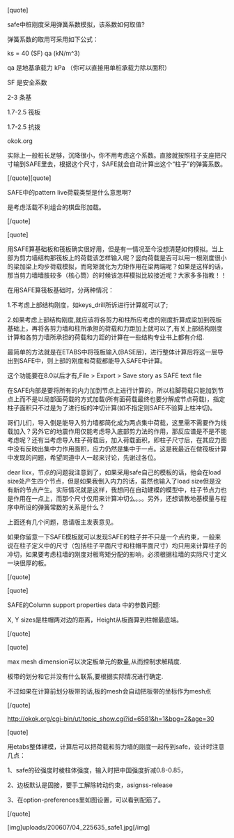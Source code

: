 [quote]
safe中桩刚度采用弹簧系数模拟，该系数如何取值?

弹簧系数的取用可采用如下公式： 
ks = 40 (SF) qa (kN/m^3)         
qa 是地基承载力 kPa （你可以直接用单桩承载力除以面积）   
SF 是安全系数       
2-3 条基   
1.7-2.5 筏板   
1.7-2.5 抗拨    
okok.org 
实际上一般桩长足够，沉降很小，你不用考虑这个系数。直接就按照柱子支座把尺寸输到SAFE里去，根据这个尺寸，SAFE就会自动计算出这个“柱子”的弹簧系数。 
[/quote][quote]
SAFE中的pattern live荷载类型是什么意思啊? 
是考虑活载不利组合的棋盘形加载。 

[/quote]

[quote]

用SAFE算基础板和筏板确实很好用，但是有一情况至今没想清楚如何模拟。当上部为剪力墙结构那筏板上的荷载该怎样输入呢？竖向荷载是否可以用一根刚度很小的梁加梁上均步荷载模拟，而弯矩就化为力矩作用在梁两端呢？如果是这样的话，那当剪力墙墙肢较多（核心筒）的时候该怎样模拟比较接近呢？大家多多指教！！ 

在用SAFE算筏板基础时，分两种情况： 
1.不考虑上部结构刚度，如keys_drill所诉进行计算就可以了; 
2.如果考虑上部结构刚度,就应该将各剪力和柱所应考虑的刚度折算成梁加到筏板基础上，再将各剪力墙和柱所承担的荷载和力距加上就可以了,有关上部结构刚度计算和各剪力墙所承担的荷载和力距的计算在一些结构专业书上都有介绍. 

最简单的方法就是在ETABS中将筏板输入(BASE层)，进行整体计算后将这一层导出到SAFE中，则上部的刚度和荷载都能导入SAFE中计算。
这个功能要在8.0以后才有,File > Export > Save story as SAFE text file 

在SAFE内部是要将所有的内力加到节点上进行计算的，所以柱脚荷载只能加到节点上而不是以局部面荷载的方式加载(所有面荷载最终也要分解成节点荷载)，指定柱子面积只不过是为了进行板的冲切计算(如不指定则SAFE不验算上柱冲切)。 

哥们儿们，导入倒是能导入剪力墙都简化成为两点集中荷载，这里需不需要作为线载加入？另外它的地震作用仅能考虑导入底部剪力法的作用，那反应谱是不是不能考虑呢？还有当考虑导入柱子荷载后，加入荷载面积，即柱子尺寸后，在其应力图中没有反映出集中力作用面积，应力仍然是集中于一点。这是我最近在做筏板计算中发现的问题，希望同道中人一起来讨论，先谢过各位。 

dear lixx，节点的问题我注意到了，如果采用safe自己的模板的话，他会在load size处产生四个节点，但是如果我倒入内力的话，虽然也输入了load size但是没有新的节点产生。实际情况就是这样，我想问在自动建模的模型中，柱子节点力也是作用在一点上，而那个尺寸仅用来计算冲切么。。。另外，还想请教地基模量与程序中所设的弹簧常数的关系是什么？ 
上面还有几个问题，恳请版主发表意见。 

如果你留意一下SAFE模板就可以发现SAFE的柱子并不只是一个点约束，一般来说在柱子定义中的尺寸（包括柱子平面尺寸和柱帽平面尺寸）均只用来计算柱子的冲切，如果要考虑柱墙的刚度对板弯矩分配的影响，必须根据柱墙的实际尺寸定义一块很厚的板。 

[/quote]
[quote]
SAFE的Column support properties data 中的参数问题:
X, Y sizes是柱帽两对边的距离，Height从板面算到柱帽最底端。
[/quote]
[quote]
max mesh dimension可以决定板单元的数量,从而控制求解精度. 
板带的划分和它并没有什么联系,要根据实际情况进行确定. 
不过如果在计算前划分板带的话,板的mesh会自动把板带的坐标作为mesh点 
[/quote]

http://okok.org/cgi-bin/ut/topic_show.cgi?id=6581&h=1&bpg=2&age=30

[quote]

用etabs整体建模，计算后可以把荷载和剪力墙的刚度一起传到safe，设计时注意几点： 
1、safe的砼强度时棱柱体强度，输入时把中国强度折减0.8-0.85， 
2、边板默认是固接，要手工解除转动约束，asignss-release 
3、在option-preferences里如图设置，可以看到配筋了。

[/quote]
[img]uploads/200607/04_225635_safe1.jpg[/img]